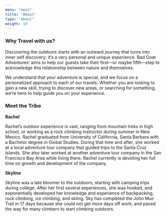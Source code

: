```yaml
---
menu: "main"
title: "About"
type: "about"
weight: 10
---
```


### Why Travel with us?

Discovering the outdoors starts with an outward journey that turns into inner self discovery; it’s a very personal and unique experience. Bad Goat Adventures’ aims to help our guests take their first—or maybe fifth—step to acknowledge this relationship between nature and themselves.

We understand that your adventure is special, and we focus on a personalized approach to each of our travels. Whether you are looking to gain a new skill, trying to discover new areas, or searching for something, we’re here to help guide you on your experience.

### Meet the Tribe

**Rachel**

Rachel’s outdoor experience is vast, ranging from mountain treks in high school, or working as a rock climbing instructor during summer in New Mexico. Rachel graduated from University of California, Santa Barbara with a Bachelor degree in Global Studies. During that time and after, she worked at a local adventure tour company that guided trips to the Santa Cruz Islands. She also later worked at another adventure tour company in the San Francisco Bay Area while living there. Rachel currently is devoting her full time on growth and development of the company.

**Skyline**

Skyline was a late bloomer to the outdoors, starting with camping trips during college. After her first several experiences, she was hooked, and exponentially developed her knowledge and experience of backpacking, rock climbing, ice climbing, and skiing. Sky has completed the John Muir Trail in 17 days because she could not get more days off work, and paved the way for many climbers to start climbing outdoors.
